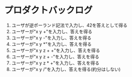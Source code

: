 # プロダクトバックログ

1. ユーザが逆ポーランド記法で入力し、42を答えとして得る
2. ユーザーが"x y +"を入力し、答えを得る
3. ユーザーが"x y -"を入力し、答えを得る
4. ユーザーが"x y *"を入力し、答えを得る
5. ユーザーが"x y z + +"を入力し、答えを得る
6. ユーザーが"x y z + -"を入力し、答えを得る
7. ユーザーが"x y z * +"を入力し、答えを得る
8. ユーザーが"x y /"を入力し、答えを得る(約分はしない)

